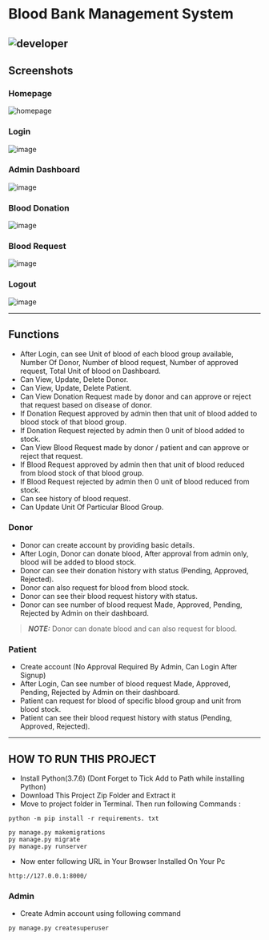 # Blood Bank Management System
![developer](https://img.shields.io/badge/Developed%20By%20%3A-Mainak%20Chaudhuri-blue)
---
## Screenshots
### Homepage
![homepage](https://user-images.githubusercontent.com/64016811/210126804-07093788-243a-44bd-8613-10057620aaa6.jpg)

### Login
![image](https://user-images.githubusercontent.com/64016811/210081605-15ae6581-85c6-45c9-a670-2e58141a710b.png)

### Admin Dashboard
![image](https://user-images.githubusercontent.com/64016811/210081691-68bb90da-86dd-469f-8924-ef8fb7bb2880.png)

### Blood Donation
![image](https://user-images.githubusercontent.com/64016811/210081893-8b795b12-b182-4b33-8a65-f807a9b9320c.png)

### Blood Request
![image](https://user-images.githubusercontent.com/64016811/210081803-12bbd71b-be42-4e51-a7ca-b2b217eff110.png)

### Logout
![image](https://user-images.githubusercontent.com/64016811/210081732-7c3815e7-20f4-4417-b325-de639de98ec8.png)

---
## Functions

- After Login, can see Unit of blood of each blood group available, Number Of Donor, Number of blood request, Number of approved request, Total Unit of blood on Dashboard.
- Can View, Update, Delete Donor.
- Can View, Update, Delete Patient.
- Can View Donation Request made by donor and can approve or reject that request based on disease of donor.
- If Donation Request approved by admin then that unit of blood added to blood stock of that blood group.
- If Donation Request rejected by admin then 0 unit of blood added to stock.
- Can View Blood Request made by donor / patient and can approve or reject that request.
- If Blood Request approved by admin then that unit of blood reduced from blood stock of that blood group.
- If Blood Request rejected by admin then 0 unit of blood reduced from stock.
- Can see history of blood request.
- Can Update Unit Of Particular Blood Group.


### Donor
- Donor can create account by providing basic details.
- After Login, Donor can donate blood, After approval from admin only, blood will be added to blood stock.
- Donor can see their donation history with status (Pending, Approved, Rejected).
- Donor can also request for blood from blood stock.
- Donor can see their blood request history with status.
- Donor can see number of blood request Made, Approved, Pending, Rejected by Admin on their dashboard.
> **_NOTE:_**  Donor can donate blood and can also request for blood.

### Patient
- Create account (No Approval Required By Admin, Can Login After Signup)
- After Login, Can see number of blood request Made, Approved, Pending, Rejected by Admin on their dashboard.
- Patient can request for blood of specific blood group and unit from blood stock.
- Patient can see their blood request history with status (Pending, Approved, Rejected).

---

## HOW TO RUN THIS PROJECT
- Install Python(3.7.6) (Dont Forget to Tick Add to Path while installing Python)
- Download This Project Zip Folder and Extract it
- Move to project folder in Terminal. Then run following Commands :

```
python -m pip install -r requirements. txt
```

```
py manage.py makemigrations
py manage.py migrate
py manage.py runserver
```
- Now enter following URL in Your Browser Installed On Your Pc
```
http://127.0.0.1:8000/
```

### Admin
- Create Admin account using following command
```
py manage.py createsuperuser
```


